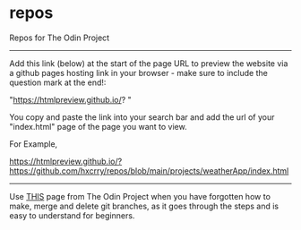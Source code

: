 # repos


Repos for The Odin Project


--------------------------------------------------------------------------------------------------


Add this link (below) at the start of the page URL to preview the website via a github pages hosting link in your browser - make sure to include the question mark at the end!: 

"https://htmlpreview.github.io/? "

You copy and paste the link into your search bar and add the url of your "index.html" page of the page you want to view.

For Example, 

https://htmlpreview.github.io/?https://github.com/hxcrry/repos/blob/main/projects/weatherApp/index.html


--------------------------------------------------------------------------------------------------


Use  <a href="https://www.theodinproject.com/lessons/foundations-revisiting-rock-paper-scissors" target="_blank">THIS</a> page from The Odin Project when you have forgotten how to make, merge and delete git branches, as it goes through the steps and is easy to understand for beginners.